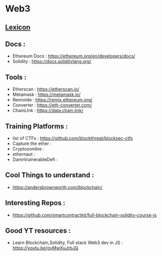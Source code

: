 # Web3

## [Lexicon](/lexicon.md) 

## Docs : 

- Ethereum Docs : https://ethereum.org/en/developers/docs/
- Solidity : https://docs.soliditylang.org/

## Tools :

- Etherscan : https://etherscan.io/
- Metamask : https://metamask.io/
- RemixIde : https://remix.ethereum.org/
- Converter : https://eth-converter.com/
- ChainLInk : https://data.chain.link/

## Training Platforms : 
- list of CTFs : https://github.com/blockthreat/blocksec-ctfs
- Capture the ether : 
- Cryptozombie : 
- ethernaut : 
- DamnVulnerableDefi : 

## Cool Things to understand : 

- https://andersbrownworth.com/blockchain/

## Interesting Repos :

- https://github.com/smartcontractkit/full-blockchain-solidity-course-js

## Good YT resources : 

- Learn Blockchain,Solidity, Full stack Web3 dev in JS : https://youtu.be/gyMwXuJrbJQ

